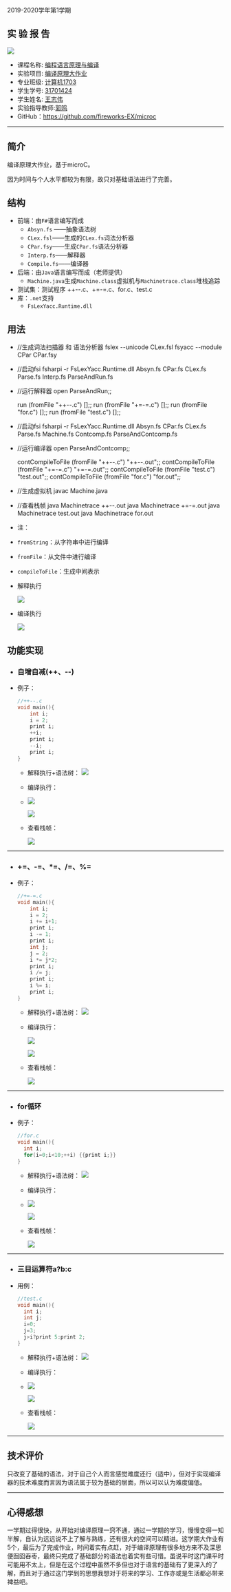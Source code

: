 2019-2020学年第1学期

## 实 验 报 告

![](zucc.png)

- 课程名称: <u>编程语言原理与编译</u>
- 实验项目: <u>编译原理大作业</u>
- 专业班级: <u>计算机1703</u>
- 学生学号: <u>31701424</u>
- 学生姓名: <u>王志伟</u>
- 实验指导教师:<u>郭鸣</u>
-  GitHub：https://github.com/fireworks-EX/microc



---

## 简介
编译原理大作业，基于microC。

因为时间与个人水平都较为有限，故只对基础语法进行了完善。


## 结构
- 前端：由`F#`语言编写而成  
  - `Absyn.fs` ——抽象语法树
  - `CLex.fsl`——生成的`CLex.fs`词法分析器
  - `CPar.fsy`——生成`CPar.fs`语法分析器
  - `Interp.fs`——解释器
  - `Compile.fs`——编译器
- 后端：由`Java`语言编写而成（老师提供）
  - `Machine.java`生成`Machine.class`虚拟机与`Machinetrace.class`堆栈追踪
- 测试集：测试程序 ++--.c、+=-=.c、for.c、test.c
- 库：`.net`支持
  - `FsLexYacc.Runtime.dll`
## 用法

- //生成词法扫描器 和 语法分析器
  fslex --unicode CLex.fsl
  fsyacc --module CPar CPar.fsy

- //启动fsi
fsharpi -r FsLexYacc.Runtime.dll Absyn.fs CPar.fs CLex.fs Parse.fs Interp.fs ParseAndRun.fs

- //运行解释器
  open ParseAndRun;;

  run (fromFile "++--.c") [];;
  run (fromFile "+=-=.c") [];;
  run (fromFile "for.c") [];;
  run (fromFile "test.c") [];;

- //启动fsi
fsharpi -r FsLexYacc.Runtime.dll Absyn.fs CPar.fs CLex.fs Parse.fs Machine.fs Contcomp.fs ParseAndContcomp.fs    

- //运行编译器
  open ParseAndContcomp;;

  contCompileToFile (fromFile "++--.c") "++--.out";;
  contCompileToFile (fromFile "+=-=.c") "+=-=.out";;
  contCompileToFile (fromFile "test.c") "test.out";;
  contCompileToFile (fromFile "for.c") "for.out";;

- //生成虚拟机
  javac Machine.java

- //查看栈帧
  java Machinetrace ++--.out
  java Machinetrace +=-=.out
  java Machinetrace test.out
  java Machinetrace for.out

-  注：

  - `fromString`：从字符串中进行编译
  
  - `fromFile`：从文件中进行编译
  
  - `compileToFile`：生成中间表示
  
  - 解释执行
  
    ![](Interp.jpg)
  
  - 编译执行
  
    ![](compile.jpg)
  
    


## 功能实现
- ### 自增自减(++、--)

- 例子：
    ```C
    //++--.c
    void main(){
    	int i;
    	i = 2;
    	print i;
    	++i;
    	print i;
    	--i;
    	print i;
    }
    ```
    
    - 解释执行+语法树： 
      ![](I1.jpg)
    
    - 编译执行： 
    
    - ![](C.jpg)
    
      ![](out.jpg)
    
    - 查看栈帧：
    
      ![](T1.jpg)

---
- ### +=、-=、*=、/=、%=
  
- 例子：

    ```c
    //+=-=.c
    void main(){
    	int i;
    	i = 2;
    	i += i+1;
    	print i;
    	i -= 1;
    	print i;
    	int j;
    	j = 2;
    	i *= j*2;
    	print i;
    	i /= j;
    	print i;
    	i %= i;
    	print i;
    }
    ```

    - 解释执行+语法树： 
      ![](I2.jpg)

    - 编译执行： 

      ![](C.jpg)

      ![](out.jpg)

    - 查看栈帧：

      ![](T2.jpg)
---
- ### for循环

- 例子：

  ```c
  //for.c
  void main(){
  	int i;
  	for(i=0;i<10;++i) {{print i;}}
  }
  ```

  - 解释执行+语法树： 
    ![](I3.jpg)

  - 编译执行： 

  - ![](C.jpg)

    ![](out.jpg)

  - 查看栈帧：

    ![](T4.jpg)

------

- ### 三目运算符a?b:c

- 用例：

  ```c
  //test.c
  void main(){
  	int i; 
  	int j; 
  	i=0; 
  	j=3; 
  	j>i?print 5:print 2;
  }
  ```

  - 解释执行+语法树： 
    ![](I4.jpg)

  - 编译执行： 

  - ![](C.jpg)

    ![](out.jpg)

  - 查看栈帧：

    ![](T3.jpg)

------

## 技术评价

只改变了基础的语法，对于自己个人而言感觉难度还行（适中），但对于实现编译器的技术难度而言因为语法属于较为基础的层面，所以可以认为难度偏低。



------

## 心得感想

一学期过得很快，从开始对编译原理一窍不通，通过一学期的学习，慢慢变得一知半解，自认为远远说不上了解与熟练，还有很大的空间可以精进。这学期大作业有5个，最后为了完成作业，时间着实有点赶，对于编译原理有很多地方来不及深思便囫囵吞枣，最终只完成了基础部分的语法也着实有些可惜。虽说平时这门课平时可能用不太上，但是在这个过程中虽然不多但也对于语言的基础有了更深入的了解，而且对于通过这门学到的思想我想对于将来的学习、工作亦或是生活都必带来裨益吧。

